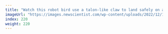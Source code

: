 ```yaml
---
title: "Watch this robot bird use a talon-like claw to land safely on a perch"
imageUrl: "https://images.newscientist.com/wp-content/uploads/2022/12/15151943/SEI_137542977.jpg?width=600"
index: 220
weight: 220
---
```


